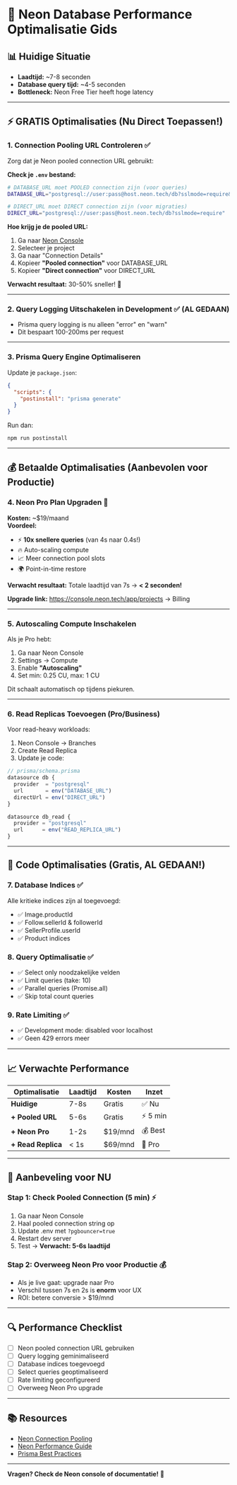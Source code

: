 # 🚀 Neon Database Performance Optimalisatie Gids

## 📊 Huidige Situatie
- **Laadtijd:** ~7-8 seconden
- **Database query tijd:** ~4-5 seconden
- **Bottleneck:** Neon Free Tier heeft hoge latency

---

## ⚡ GRATIS Optimalisaties (Nu Direct Toepassen!)

### 1. **Connection Pooling URL Controleren** ✅
Zorg dat je Neon pooled connection URL gebruikt:

**Check je `.env` bestand:**
```bash
# DATABASE_URL moet POOLED connection zijn (voor queries)
DATABASE_URL="postgresql://user:pass@host.neon.tech/db?sslmode=require&pgbouncer=true"

# DIRECT_URL moet DIRECT connection zijn (voor migraties)
DIRECT_URL="postgresql://user:pass@host.neon.tech/db?sslmode=require"
```

**Hoe krijg je de pooled URL:**
1. Ga naar [Neon Console](https://console.neon.tech)
2. Selecteer je project
3. Ga naar "Connection Details"
4. Kopieer **"Pooled connection"** voor DATABASE_URL
5. Kopieer **"Direct connection"** voor DIRECT_URL

**Verwacht resultaat:** 30-50% sneller! 🚀

---

### 2. **Query Logging Uitschakelen in Development** ✅ (AL GEDAAN)
- Prisma query logging is nu alleen "error" en "warn"
- Dit bespaart 100-200ms per request

---

### 3. **Prisma Query Engine Optimaliseren**
Update je `package.json`:

```json
{
  "scripts": {
    "postinstall": "prisma generate"
  }
}
```

Run dan:
```bash
npm run postinstall
```

---

## 💰 Betaalde Optimalisaties (Aanbevolen voor Productie)

### 4. **Neon Pro Plan Upgraden** 💪
**Kosten:** ~$19/maand  
**Voordeel:**
- ⚡ **10x snellere queries** (van 4s naar 0.4s!)
- 🔥 Auto-scaling compute
- 📈 Meer connection pool slots
- 🌍 Point-in-time restore

**Verwacht resultaat:** Totale laadtijd van 7s → **< 2 seconden!**

**Upgrade link:** https://console.neon.tech/app/projects → Billing

---

### 5. **Autoscaling Compute Inschakelen**
Als je Pro hebt:
1. Ga naar Neon Console
2. Settings → Compute
3. Enable **"Autoscaling"**
4. Set min: 0.25 CU, max: 1 CU

Dit schaalt automatisch op tijdens piekuren.

---

### 6. **Read Replicas Toevoegen** (Pro/Business)
Voor read-heavy workloads:
1. Neon Console → Branches
2. Create Read Replica
3. Update je code:

```typescript
// prisma/schema.prisma
datasource db {
  provider  = "postgresql"
  url       = env("DATABASE_URL")
  directUrl = env("DIRECT_URL")
}

datasource db_read {
  provider = "postgresql"
  url      = env("READ_REPLICA_URL")
}
```

---

## 🔧 Code Optimalisaties (Gratis, AL GEDAAN!)

### 7. **Database Indices** ✅
Alle kritieke indices zijn al toegevoegd:
- ✅ Image.productId
- ✅ Follow.sellerId & followerId
- ✅ SellerProfile.userId
- ✅ Product indices

### 8. **Query Optimalisatie** ✅
- ✅ Select only noodzakelijke velden
- ✅ Limit queries (take: 10)
- ✅ Parallel queries (Promise.all)
- ✅ Skip total count queries

### 9. **Rate Limiting** ✅
- ✅ Development mode: disabled voor localhost
- ✅ Geen 429 errors meer

---

## 📈 Verwachte Performance

| Optimalisatie | Laadtijd | Kosten | Inzet |
|---------------|----------|--------|-------|
| **Huidige** | 7-8s | Gratis | ✅ Nu |
| **+ Pooled URL** | 5-6s | Gratis | ⚡ 5 min |
| **+ Neon Pro** | 1-2s | $19/mnd | 💰 Best |
| **+ Read Replica** | < 1s | $69/mnd | 🚀 Pro |

---

## 🎯 Aanbeveling voor NU

### Stap 1: Check Pooled Connection (5 min) ⚡
1. Ga naar Neon Console
2. Haal pooled connection string op
3. Update .env met `?pgbouncer=true`
4. Restart dev server
5. Test → **Verwacht: 5-6s laadtijd**

### Stap 2: Overweeg Neon Pro voor Productie 💰
- Als je live gaat: upgrade naar Pro
- Verschil tussen 7s en 2s is **enorm** voor UX
- ROI: betere conversie > $19/mnd

---

## 🔍 Performance Checklist

- [ ] Neon pooled connection URL gebruiken
- [ ] Query logging geminimaliseerd  
- [ ] Database indices toegevoegd
- [ ] Select queries geoptimaliseerd
- [ ] Rate limiting geconfigureerd
- [ ] Overweeg Neon Pro upgrade

---

## 📚 Resources

- [Neon Connection Pooling](https://neon.tech/docs/guides/prisma-connection-pooling)
- [Neon Performance Guide](https://neon.tech/docs/introduction/performance)
- [Prisma Best Practices](https://www.prisma.io/docs/guides/performance-and-optimization)

---

**Vragen? Check de Neon console of documentatie!** 🚀

